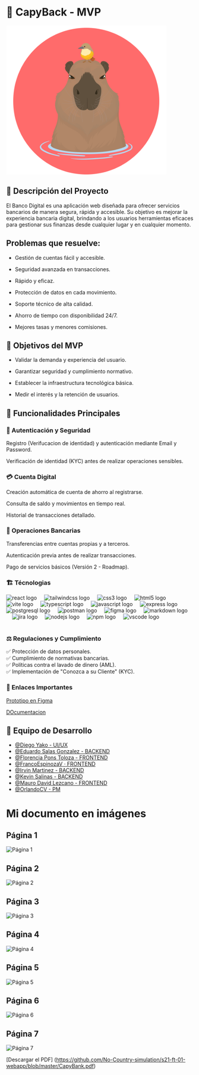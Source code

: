 # 🏦 CapyBack - MVP


<p aling="center">
<img src="logo.png" height="400" alt="Logo"/>
</p>


## 🌟 Descripción del Proyecto

El Banco Digital es una aplicación web diseñada para ofrecer servicios bancarios de manera segura, rápida y accesible. Su objetivo es mejorar la experiencia bancaria digital, brindando a los usuarios herramientas eficaces para gestionar sus finanzas desde cualquier lugar y en cualquier momento.



## Problemas que resuelve:

- Gestión de cuentas fácil y accesible.

- Seguridad avanzada en transacciones.

- Rápido y eficaz.

- Protección de datos en cada movimiento.

- Soporte técnico de alta calidad.

- Ahorro de tiempo con disponibilidad 24/7.

- Mejores tasas y menores comisiones.



## 🎯 Objetivos del MVP

- Validar la demanda y experiencia del usuario.

- Garantizar seguridad y cumplimiento normativo.

- Establecer la infraestructura tecnológica básica.

- Medir el interés y la retención de usuarios.



## 🚀 Funcionalidades Principales


### 🔐 Autenticación y Seguridad

Registro (Verifucacion de identidad) y autenticación mediante Email y Password.

Verificación de identidad (KYC) antes de realizar operaciones sensibles.


### 💳 Cuenta Digital


Creación automática de cuenta de ahorro al registrarse.

Consulta de saldo y movimientos en tiempo real.

Historial de transacciones detallado.


### 🔄 Operaciones Bancarias

Transferencias entre cuentas propias y a terceros.

Autenticación previa antes de realizar transacciones.

Pago de servicios básicos (Versión 2 - Roadmap).


### 🏗️ Técnologias

<div align="left">
  <img src="https://skillicons.dev/icons?i=react" height="40" alt="react logo"  />
  <img width="12" />
  <img src="https://skillicons.dev/icons?i=tailwind" height="40" alt="tailwindcss logo"  />
  <img width="12" />
  <img src="https://skillicons.dev/icons?i=css" height="40" alt="css3 logo"  />
  <img width="12" />
  <img src="https://skillicons.dev/icons?i=html" height="40" alt="html5 logo"  />
  <img width="12" />
  <img src="https://skillicons.dev/icons?i=vite" height="40" alt="vite logo"  />
  <img width="12" />
  <img src="https://skillicons.dev/icons?i=ts" height="40" alt="typescript logo"  />
  <img width="12" />
  <img src="https://skillicons.dev/icons?i=js" height="40" alt="javascript logo"  />
  <img width="12" />
  <img src="https://skillicons.dev/icons?i=express" height="40" alt="express logo"  />
  <img width="12" />
  <img src="https://cdn.jsdelivr.net/gh/devicons/devicon/icons/postgresql/postgresql-original.svg" height="40" alt="postgresql logo"  />
  <img width="12" />
  <img src="https://skillicons.dev/icons?i=postman" height="40" alt="postman logo"  />
  <img width="12" />
  <img src="https://skillicons.dev/icons?i=figma" height="40" alt="figma logo"  />
  <img width="12" />
  <img src="https://skillicons.dev/icons?i=md" height="40" alt="markdown logo"  />
  <img width="12" />
  <img src="https://cdn.jsdelivr.net/gh/devicons/devicon/icons/jira/jira-original.svg" height="40" alt="jira logo"  />
  <img width="12" />
  <img src="https://cdn.jsdelivr.net/gh/devicons/devicon/icons/nodejs/nodejs-original.svg" height="40" alt="nodejs logo"  />
  <img width="12" />
  <img src="https://cdn.jsdelivr.net/gh/devicons/devicon/icons/npm/npm-original-wordmark.svg" height="40" alt="npm logo"  />
  <img width="12" />
  <img src="https://cdn.jsdelivr.net/gh/devicons/devicon/icons/vscode/vscode-original.svg" height="40" alt="vscode logo"  />
</div>

<br/>

### ⚖️ Regulaciones y Cumplimiento

✅ Protección de datos personales.<br/>
✅ Cumplimiento de normativas bancarias.<br/>
✅ Políticas contra el lavado de dinero (AML).<br/>
✅ Implementación de "Conozca a su Cliente" (KYC).<br/>


### 🔗 Enlaces Importantes


[Prototipo en Figma](https://www.figma.com/design/VpWXanmp80tjBfjuKaGUHs/Bank-APP-No-country?node-id=1-2&t=XZ6w55bgA2ckAmAl-0)

[DOcumentacion](https://www.notion.so/Equipo-S21-01-FT-WEBAPP-19a69513e5f180e2b129dcce698ae46c)
  

## 👥 Equipo de Desarrollo

- [@Diego Yako - UI/UX](https://github.com/diegoyako)
- [@Eduardo Salas Gonzalez - BACKEND](https://github.com/EduardoSalasG)
- [@Florencia Pons Toloza - FRONTEND](https://github.com/FlorPons)
- [@FrancoEspinozaV · FRONTEND](https://github.com/FrancoEspinozaV)
- [@Irvin Martinez - BACKEND](https://github.com/Irvin-Mx)
- [@Kevin Salinas - BACKEND](https://github.com/ksalinas652)
- [@Mauro David Lezcano - FRONTEND](https://github.com/Maurolezcano81)
- [@OrlandoCV - PM](https://github.com/orlando0107)

# Mi documento en imágenes  

## Página 1  
![Página 1](https://github.com/No-Country-simulation/s21-ft-01-webapp/blob/master/Presentation/1.svg)  
## Página 2  
![Página 2](https://github.com/No-Country-simulation/s21-ft-01-webapp/blob/master/Presentation/2.svg)
## Página 3  
![Página 3](https://github.com/No-Country-simulation/s21-ft-01-webapp/blob/master/Presentation/3.svg)
## Página 4  
![Página 4](https://github.com/No-Country-simulation/s21-ft-01-webapp/blob/master/Presentation/4.svg)
## Página 5  
![Página 5](https://github.com/No-Country-simulation/s21-ft-01-webapp/blob/master/Presentation/5.svg)
## Página 6  
![Página 6](https://github.com/No-Country-simulation/s21-ft-01-webapp/blob/master/Presentation/6.svg)
## Página 7  
![Página 7](https://github.com/No-Country-simulation/s21-ft-01-webapp/blob/master/Presentation/7.svg)




[Descargar el PDF] (https://github.com/No-Country-simulation/s21-ft-01-webapp/blob/master/CapyBank.pdf)

